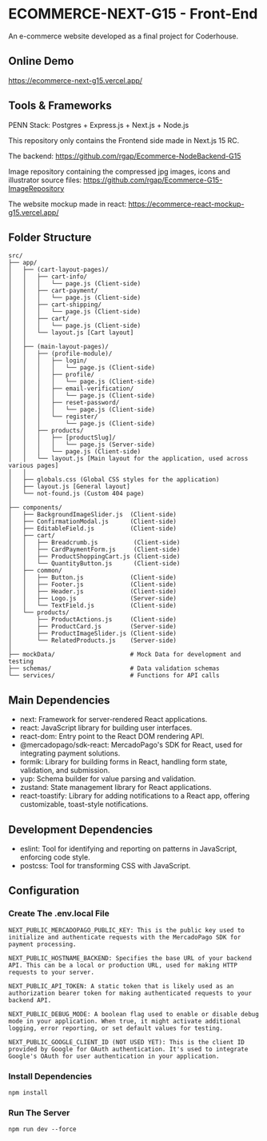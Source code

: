 # ECOMMERCE-NEXT-G15 - Front-End

An e-commerce website developed as a final project for Coderhouse.

## Online Demo

https://ecommerce-next-g15.vercel.app/

## Tools & Frameworks

PENN Stack: Postgres + Express.js + Next.js + Node.js

This repository only contains the Frontend side made in Next.js 15 RC.

The backend: https://github.com/rgap/Ecommerce-NodeBackend-G15

Image repository containing the compressed jpg images, icons and illustrator source files: https://github.com/rgap/Ecommerce-G15-ImageRepository

The website mockup made in react: https://ecommerce-react-mockup-g15.vercel.app/

## Folder Structure

```
src/
├── app/
│   ├── (cart-layout-pages)/
│   │   ├── cart-info/
│   │   │   └── page.js (Client-side)
│   │   ├── cart-payment/
│   │   │   └── page.js (Client-side)
│   │   ├── cart-shipping/
│   │   │   └── page.js (Client-side)
│   │   ├── cart/
│   │   │   └── page.js (Client-side)
│   │   └── layout.js [Cart layout]
│	│
│   ├── (main-layout-pages)/
│   │   ├── (profile-module)/
│   │   │   ├── login/
│   │   │   │   └── page.js (Client-side)
│   │   │   ├── profile/
│   │   │   │   └── page.js (Client-side)
│   │   │   ├── email-verification/
│   │   │   │   └── page.js (Client-side)
│   │   │   ├── reset-password/
│   │   │   │   └── page.js (Client-side)
│   │   │   └── register/
│   │   │       └── page.js (Client-side)
│   │   ├── products/
│   │   │   ├── [productSlug]/
│   │   │   │   └── page.js (Server-side)
│   │   │   └── page.js (Client-side)
│   │   └── layout.js [Main layout for the application, used across various pages]
│	│
│   ├── globals.css (Global CSS styles for the application)
│   ├── layout.js [General layout]
│   └── not-found.js (Custom 404 page)
│
├── components/
│   ├── BackgroundImageSlider.js  (Client-side)
│   ├── ConfirmationModal.js      (Client-side)
│   ├── EditableField.js          (Client-side)
│   ├── cart/
│   │   ├── Breadcrumb.js          (Client-side)
│   │   ├── CardPaymentForm.js     (Client-side)
│   │   ├── ProductShoppingCart.js (Client-side)
│   │   └── QuantityButton.js      (Client-side)
│   ├── common/
│   │   ├── Button.js             (Client-side)
│   │   ├── Footer.js             (Client-side)
│   │   ├── Header.js             (Client-side)
│   │   ├── Logo.js               (Server-side)
│   │   └── TextField.js          (Client-side)
│   └── products/
│       ├── ProductActions.js     (Client-side)
│       ├── ProductCard.js        (Server-side)
│       ├── ProductImageSlider.js (Client-side)
│       └── RelatedProducts.js    (Server-side)
│
├── mockData/                     # Mock Data for development and testing
├── schemas/                      # Data validation schemas
└── services/                     # Functions for API calls
```

## Main Dependencies

- next: Framework for server-rendered React applications.
- react: JavaScript library for building user interfaces.
- react-dom: Entry point to the React DOM rendering API.
- @mercadopago/sdk-react: MercadoPago's SDK for React, used for integrating payment solutions.
- formik: Library for building forms in React, handling form state, validation, and submission.
- yup: Schema builder for value parsing and validation.
- zustand: State management library for React applications.
- react-toastify: Library for adding notifications to a React app, offering customizable, toast-style notifications.

## Development Dependencies

- eslint: Tool for identifying and reporting on patterns in JavaScript, enforcing code style.
- postcss: Tool for transforming CSS with JavaScript.

## Configuration

### Create The .env.local File

```
NEXT_PUBLIC_MERCADOPAGO_PUBLIC_KEY: This is the public key used to initialize and authenticate requests with the MercadoPago SDK for payment processing.

NEXT_PUBLIC_HOSTNAME_BACKEND: Specifies the base URL of your backend API. This can be a local or production URL, used for making HTTP requests to your server.

NEXT_PUBLIC_API_TOKEN: A static token that is likely used as an authorization bearer token for making authenticated requests to your backend API.

NEXT_PUBLIC_DEBUG_MODE: A boolean flag used to enable or disable debug mode in your application. When true, it might activate additional logging, error reporting, or set default values for testing.

NEXT_PUBLIC_GOOGLE_CLIENT_ID (NOT USED YET): This is the client ID provided by Google for OAuth authentication. It's used to integrate Google's OAuth for user authentication in your application.
```

### Install Dependencies

```
npm install
```

### Run The Server

```
npm run dev --force
```
